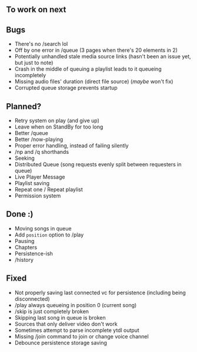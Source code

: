 ## To work on next

## Bugs

- There's no /search lol
- Off by one error in /queue (3 pages when there's 20 elements in 2)
- Potentially unhandled stale media source links (hasn't been an issue yet, but just to note)
- Crash in the middle of queuing a playlist leads to it queueing incompletely
- Missing audio files' duration (direct file source) (_maybe_ won't fix)
- Corrupted queue storage prevents startup

## Planned?

- Retry system on play (and give up)
- Leave when on StandBy for too long
- Better /queue
- Better /now-playing
- Proper error handling, instead of failing silently
- /np and /q shorthands
- Seeking
- Distributed Queue (song requests evenly split between requesters in queue)
- Live Player Message
- Playlist saving
- Repeat one / Repeat playlist
- Permission system

## Done :)

- Moving songs in queue
- Add `position` option to /play
- Pausing
- Chapters
- Persistence-ish
- /history

## Fixed

- Not properly saving last connected vc for persistence (including being disconnected)
- /play always queueing in position 0 (current song)
- /skip is just completely broken
- Skipping last song in queue is broken
- Sources that only deliver video don't work
- Sometimes attempt to parse incomplete ytdl output
- Missing /join command to join or change voice channel
- Debounce persistence storage saving
